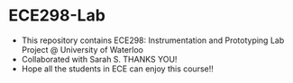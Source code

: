 # ECE298-Lab
- This repository contains ECE298: Instrumentation and Prototyping Lab Project @ University of Waterloo
- Collaborated with Sarah S. THANKS YOU!
- Hope all the students in ECE can enjoy this course!!
